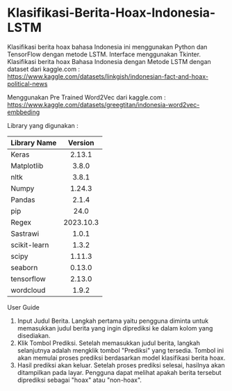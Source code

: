 # Klasifikasi-Berita-Hoax-Indonesia-LSTM

Klasifikasi berita hoax bahasa Indonesia ini menggunakan Python dan TensorFlow dengan metode LSTM. Interface menggunakan Tkinter.
Klasifikasi berita hoax Bahasa Indonesia dengan Metode LSTM dengan dataset dari kaggle.com : https://www.kaggle.com/datasets/linkgish/indonesian-fact-and-hoax-political-news 

Menggunakan Pre Trained Word2Vec dari kaggle.com : https://www.kaggle.com/datasets/greegtitan/indonesia-word2vec-embbeding

Library yang digunakan :

| Library Name  |    Version    |
| :---          |    :---:      |
|     Keras     |     2.13.1    |  
|   Matplotlib  |     3.8.0     |
|     nltk      |     3.8.1     |  
|     Numpy     |     1.24.3    |
|     Pandas    |      2.1.4    |  
|     pip       |      24.0     |
|     Regex     |    2023.10.3  |
|     Sastrawi  |      1.0.1    |
| scikit-learn  |      1.3.2    |
|     scipy     |      1.11.3   |
|     seaborn   |      0.13.0   |
|   tensorflow  |      2.13.0   |
|    wordcloud  |      1.9.2    |

User Guide
1. Input Judul Berita. Langkah pertama yaitu pengguna diminta untuk memasukkan judul berita yang ingin diprediksi ke dalam kolom yang disediakan.
2. Klik Tombol Prediksi. Setelah memasukkan judul berita, langkah selanjutnya adalah mengklik tombol "Prediksi" yang tersedia. Tombol ini akan memulai proses prediksi berdasarkan model klasifikasi berita hoax.
3. Hasil prediksi akan keluar. Setelah proses prediksi selesai, hasilnya akan ditampilkan pada layar. Pengguna dapat melihat apakah berita tersebut diprediksi sebagai "hoax" atau "non-hoax".


